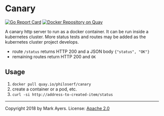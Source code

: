 # Canary

[![Go Report Card][2]][3]
[![Docker Repository on Quay][4]][5]

A canary http server to run as a docker container. It can be run inside a
kubernetes cluster. More status tests and routes may be added as the
kubernetes cluster project develops.

- route `/status` returns HTTP 200 and a JSON body `{"status", "OK"}`
- remaining routes return HTTP 200 and `OK`

## Usage

<!-- markdownlint-disable MD029 MD032 -->
1. `docker pull quay.io/philoserf/canary`
2. create a container or a pod, etc.
3. `curl -si http://address-to-created-item/status`
<!-- markdownlint-enable -->

---

Copyright 2018 by Mark Ayers. License: [Apache 2.0][1]

[1]: LICENSE.md "Apache 2.0 software license"
[2]: https://goreportcard.com/badge/github.com/philoserf/canary "Go Report Card"
[3]: https://goreportcard.com/report/github.com/philoserf/canary "Go Report Card"
[4]: https://quay.io/repository/philoserf/canary/status "Docker imaage status"
[5]: https://quay.io/repository/philoserf/canary "Docker image on Quay"
